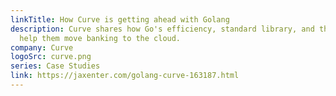 ```yaml
---
linkTitle: How Curve is getting ahead with Golang
description: Curve shares how Go's efficiency, standard library, and thriving community
  help them move banking to the cloud.
company: Curve
logoSrc: curve.png
series: Case Studies
link: https://jaxenter.com/golang-curve-163187.html
---
```

